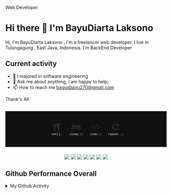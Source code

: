 Web Developer.

# Hi there 👋 I'm BayuDiarta Laksono

Hi, I'm BayuDiarta Laksono , i'm a freelancer web developer. I live in Tulungagung , East Java, Indonesia. I'm BackEnd Developer

## Current activity
- 💼 I majored in software engineering
- 💬 Ask me about anything, I am happy to help;
- 📫 How to reach me bagusbayu270@gmail.com

Thank's All
## <img alt="cover-github" src="https://github.com/Whyu9-9/Whyu9-9/blob/master/cover1.png">
<p align="center">
<img src="https://img.shields.io/badge/laravel%20-%23FF2D20.svg?&style=for-the-badge&logo=laravel&logoColor=white">
<img src="https://img.shields.io/badge/lumen%20-%23FF2D20.svg?&style=for-the-badge&logo=lumen&logoColor=white">
<img src="https://img.shields.io/badge/php-%23777BB4.svg?&style=for-the-badge&logo=php&logoColor=white">
<img src="https://img.shields.io/badge/javascript-%23323330.svg?&style=for-the-badge&logo=javascript&logoColor=%23F7DF1E">
<img src="https://img.shields.io/badge/go-%2300ADD8.svg?&style=for-the-badge&logo=go&logoColor=white">  
<img src="https://img.shields.io/badge/mysql-%2300f.svg?&style=for-the-badge&logo=mysql&logoColor=white">
<img src="https://img.shields.io/badge/postgresql-%23316192.svg?&style=for-the-badge&logo=postgresql&logoColor=white">
</p>

## Github Performance Overall
<details>
<summary>My Github Activity</summary>
<div align="center">
<p><img align="left" src="https://github-readme-stats.vercel.app/api/top-langs?username=Bayudiartaa&show_icons=true&locale=en&layout=compact&theme=radical" /></p>
<p><img align="left" src="https://github-readme-stats.vercel.app/api?username=Bayudiartaa&show_icons=true&theme=radical&locale=en" width="410" /></p>
</div>
</details>


